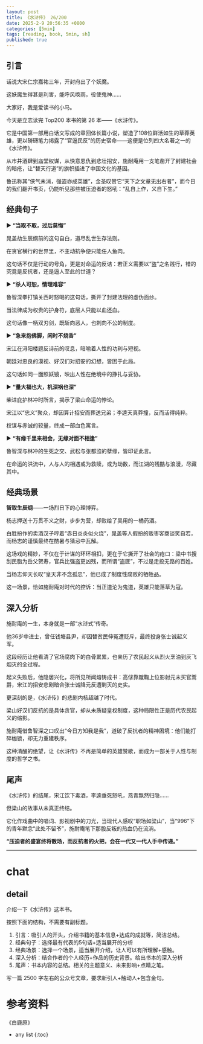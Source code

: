 ```yaml
---
layout: post
title: 《水浒传》 26/200
date: 2025-2-9 20:56:35 +0800
categories: [5min]
tags: [reading, book, 5min, sh]
published: true
---
```



## 引言  

话说大宋仁宗嘉祐三年，开封府出了个妖魔。

这妖魔生得甚是利害，能呼风唤雨，役使鬼神……

大家好，我是爱读书的小马。

今天是立志读完 Top200 本书的第 26 本——《水浒传》。

它是中国第一部用白话文写成的章回体长篇小说，塑造了108位鲜活如生的草莽英雄，更以磅礴笔力揭露了“官逼民反”的历史宿命——这便是位列四大名著之一的《水浒传》。

从市井酒肆到庙堂权谋，从快意恩仇到悲壮招安，施耐庵用一支笔凿开了封建社会的暗疮，让“替天行道”的旗帜插进了中国文化的基因。

鲁迅称其“侠气未消，强盗亦成英雄”，金圣叹赞它“天下之文章无出右者”，而今日的我们翻开书页，仍能听见那些被压迫者的怒吼：“乱自上作，义自下生。”  

## 经典句子 

▶ **“当取不取，过后莫悔”**  

晁盖劫生辰纲前的这句自白，道尽乱世生存法则。

在贪官横行的世界里，不主动抗争便只能任人鱼肉。

这句话不仅是行动的号角，更是对命运的反诘：若正义需要以“盗”之名践行，错的究竟是反抗者，还是逼人至此的世道？  

▶  **“杀人可恕，情理难容”**  

鲁智深拳打镇关西时怒喝的这句话，撕开了封建法理的虚伪面纱。

当法律成为权贵的护身符，底层人只能以血还血。

这句话像一柄双刃剑，既斩向恶人，也刺向不公的制度。  

▶  **“急来抱佛脚，闲时不烧香”**  

宋江在浔阳楼题反诗前的叹息，暗喻着人性的功利与短视。

朝廷对忠良的漠视、好汉们对招安的幻想，皆困于此局。

这句话如同一面照妖镜，映出人性在绝境中的挣扎与妥协。  

▶  **“量大福也大，机深祸也深”**  

柴进庇护林冲时所言，揭示了梁山命运的悖论。

宋江以“忠义”聚众，却因算计招安而葬送兄弟；李逵天真莽撞，反而活得纯粹。

权谋与赤诚的较量，终成一部血色寓言。  

▶  **“有缘千里来相会，无缘对面不相逢”**  

鲁智深与林冲的生死之交、武松与张都监的孽缘，皆印证此言。

在命运的洪流中，人与人的相遇或为救赎，或为劫数，而江湖的残酷与浪漫，尽藏其中。  

## 经典场景

**智取生辰纲**——一场烈日下的心理博弈。

杨志押送十万贯不义之财，步步为营，却败给了吴用的一桶药酒。

白胜扮作的卖酒汉子哼着“赤日炎炎似火烧”，晁盖等人假扮的贩枣客商谈笑自若，而杨志的谨慎最终在酷暑与猜忌中瓦解。

这场戏的精妙，不仅在于计谋的环环相扣，更在于它撕开了社会的疮口：梁中书搜刮民脂为岳父贺寿，官兵比强盗更凶残，而所谓“盗匪”，不过是走投无路的百姓。

当杨志仰天长叹“皇天非不念孤忠”，他已成了制度性腐败的牺牲品。

这一场景，恰如施耐庵对时代的控诉：当正道沦为鬼道，英雄只能落草为寇。  

## 深入分析

施耐庵的一生，本身就是一部“水浒式”传奇。

他36岁中进士，曾任钱塘县尹，却因替贫民伸冤遭贬斥，最终投身张士诚起义军。

这段经历让他看清了官场腐肉下的白骨累累，也亲历了农民起义从烈火烹油到灰飞烟灭的全过程。

起义失败后，他隐居兴化，将所见所闻熔铸成书：高俅靠蹴鞠上位影射元末买官鬻爵，宋江的招安悲剧暗合张士诚降元反遭剿灭的史实。  

更深刻的是，《水浒传》的悲剧内核超越了时代。

梁山好汉们反抗的是具体贪官，却从未质疑皇权制度，这种局限性正是历代农民起义的缩影。

施耐庵借鲁智深之口叹出“今日方知我是我”，道破了反抗者的精神困境：他们能打碎枷锁，却无力重建秩序。

这种清醒的绝望，让《水浒传》不再是简单的英雄赞歌，而成为一部关于人性与制度的哲学之书。  

## 尾声

《水浒传》的结尾，宋江饮下毒酒，李逵垂死怒吼，燕青飘然归隐……

但梁山的故事从未真正终结。

它化作戏曲中的唱词、影视剧中的刀光，当现代人感叹“职场如梁山”，当“996”下的青年默念“此处不留爷”，施耐庵笔下那股反叛的热血仍在流淌。  

**“压迫者的盛宴终将散场，而反抗者的火把，会在一代又一代人手中传递。”**  


------------------------------------------------------------------------

# chat

## detail

介绍一下《水浒传》这本书。

按照下面的结构，不需要有副标题。

1. 引言：吸引人的开头，介绍书籍的基本信息+达成的成就等，简洁总结。
2. 经典句子：选择最有代表的5句话+适当展开的分析
3. 经典场景：选择一个场景，适当展开介绍，让人可以有所理解+感触。
4. 深入分析：结合作者的个人经历+作品的历史背景。给出书本的深入分析
5. 尾声：书本内容的总结。相关的主题意义、未来影响+点睛之笔。

写一篇 2500 字左右的公众号文章，要求新引人+触动人+包含金句。


# 参考资料

 《白鹿原》

* any list
{:toc}